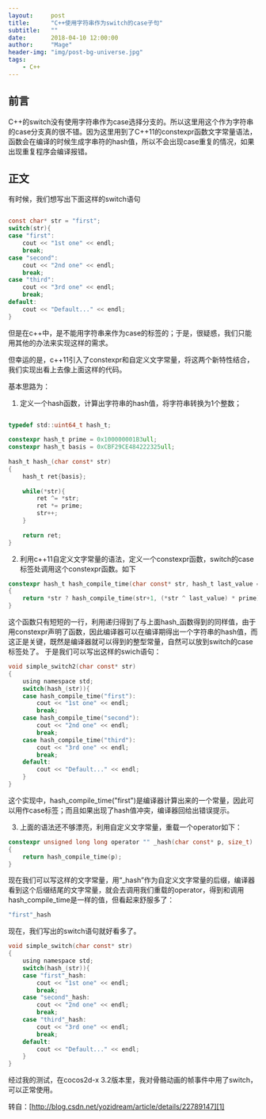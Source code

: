 ```yaml
---
layout:     post
title:      "C++使用字符串作为switch的case子句"
subtitle:   ""
date:       2018-04-10 12:00:00
author:     "Mage"
header-img: "img/post-bg-universe.jpg"
tags:
    - C++
---
```

## 前言 ##


C++的switch没有使用字符串作为case选择分支的。所以这里用这个作为字符串的case分支真的很不错。因为这里用到了C++11的constexpr函数文字常量语法，函数会在编译的时候生成字串符的hash值，所以不会出现case重复的情况，如果出现重复程序会编译报错。

## 正文 ##

有时候，我们想写出下面这样的switch语句

```C

const char* str = "first";  
switch(str){  
case "first":  
    cout << "1st one" << endl;  
    break;  
case "second":  
    cout << "2nd one" << endl;  
    break;  
case "third":  
    cout << "3rd one" << endl;  
    break;  
default:  
    cout << "Default..." << endl;  
}
```

但是在c++中，是不能用字符串来作为case的标签的；于是，很疑惑，我们只能用其他的办法来实现这样的需求。

但幸运的是，c++11引入了constexpr和自定义文字常量，将这两个新特性结合，我们实现出看上去像上面这样的代码。

基本思路为：

1. 定义一个hash函数，计算出字符串的hash值，将字符串转换为1个整数；

```C

typedef std::uint64_t hash_t;  
   
constexpr hash_t prime = 0x100000001B3ull;  
constexpr hash_t basis = 0xCBF29CE484222325ull;  
  
hash_t hash_(char const* str)  
{  
    hash_t ret{basis};  
   
    while(*str){  
        ret ^= *str;  
        ret *= prime;  
        str++;  
    }  
   
    return ret;  
}  
```

2. 利用c++11自定义文字常量的语法，定义一个constexpr函数，switch的case标签处调用这个constexpr函数。如下

```C
constexpr hash_t hash_compile_time(char const* str, hash_t last_value = basis)  
{  
    return *str ? hash_compile_time(str+1, (*str ^ last_value) * prime) : last_value;  
}
```

这个函数只有短短的一行，利用递归得到了与上面hash_函数得到的同样值，由于用constexpr声明了函数，因此编译器可以在编译期得出一个字符串的hash值，而这正是关键，既然是编译器就可以得到的整型常量，自然可以放到switch的case标签处了。
于是我们可以写出这样的swich语句：

```C
void simple_switch2(char const* str)  
{  
    using namespace std;  
    switch(hash_(str)){  
    case hash_compile_time("first"):  
        cout << "1st one" << endl;  
        break;  
    case hash_compile_time("second"):  
        cout << "2nd one" << endl;  
        break;  
    case hash_compile_time("third"):  
        cout << "3rd one" << endl;  
        break;  
    default:  
        cout << "Default..." << endl;  
    }  
}  
```
这个实现中，hash_compile_time("first")是编译器计算出来的一个常量，因此可以用作case标签；而且如果出现了hash值冲突，编译器回给出错误提示。

3. 上面的语法还不够漂亮，利用自定义文字常量，重载一个operator如下：

```C
constexpr unsigned long long operator "" _hash(char const* p, size_t)  
{  
    return hash_compile_time(p);  
}  
``` 

现在我们可以写这样的文字常量，用“_hash”作为自定义文字常量的后缀，编译器看到这个后缀结尾的文字常量，就会去调用我们重载的operator，得到和调用hash_compile_time是一样的值，但看起来舒服多了：

```C
"first"_hash  
```

现在，我们写出的switch语句就好看多了。

```C
void simple_switch(char const* str)  
{  
    using namespace std;  
    switch(hash_(str)){  
    case "first"_hash:  
        cout << "1st one" << endl;  
        break;  
    case "second"_hash:  
        cout << "2nd one" << endl;  
        break;  
    case "third"_hash:  
        cout << "3rd one" << endl;  
        break;  
    default:  
        cout << "Default..." << endl;  
    }  
}  
```

经过我的测试，在cocos2d-x 3.2版本里，我对骨骼动画的帧事件中用了switch，可以正常使用。

转自：[http://blog.csdn.net/yozidream/article/details/22789147][1]

[1]:http://blog.csdn.net/yozidream/article/details/22789147